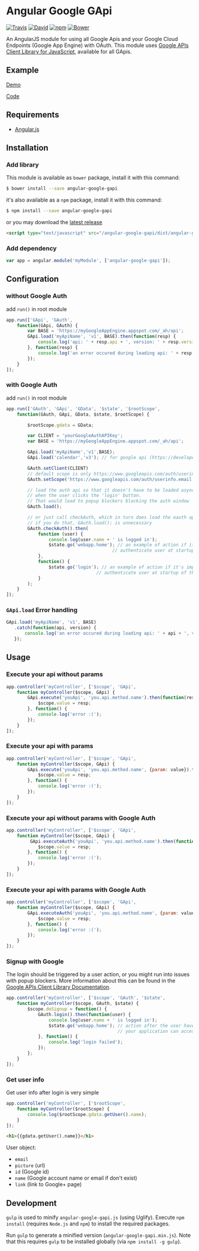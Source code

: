 Angular Google GApi
=======================
[![Travis](https://img.shields.io/travis/maximepvrt/angular-google-gapi.svg)](https://travis-ci.org/maximepvrt/angular-google-gapi)
[![David](https://img.shields.io/david/maximepvrt/angular-google-gapi.svg)]()
[![npm](https://img.shields.io/npm/v/angular-google-gapi.svg)](https://www.npmjs.com/package/angular-google-gapi) [![Bower](https://img.shields.io/bower/v/angular-google-gapi.svg)](http://bower.io/search/?q=angular-google-gapi)

An AngularJS module for using all Google Apis and your Google Cloud Endpoints (Google App Engine) with OAuth.
This module uses [Google APIs Client Library for JavaScript](https://developers.google.com/api-client-library/javascript/), available for all GApis.

## Example

[Demo](http://maximepvrt.github.io/angular-google-gapi/)

[Code](https://github.com/maximepvrt/angular-google-gapi/tree/gh-pages)

## Requirements

- [Angular.js](http://angularjs.org)

## Installation
### Add library
This module is available as `bower` package, install it with this command:

```bash
$ bower install --save angular-google-gapi
```

it's also available as a `npm` package, install it with this command:

```bash
$ npm install --save angular-google-gapi
```

or you may download the [latest release](https://github.com/maximepvrt/angular-google-gapi/releases)

```html
<script type="text/javascript" src="/angular-google-gapi/dist/angular-google-gapi.min.js"></script>
```
### Add dependency

```javascript
var app = angular.module('myModule', ['angular-google-gapi']);
```

## Configuration
### without Google Auth

add `run()` in root module

```javascript
app.run(['GApi', 'GAuth',
    function(GApi, GAuth) {
        var BASE = 'https://myGoogleAppEngine.appspot.com/_ah/api';
        GApi.load('myApiName', 'v1', BASE).then(function(resp) {
            console.log('api: ' + resp.api + ', version: ' + resp.version + ' loaded');
        }, function(resp) {
            console.log('an error occured during loading api: ' + resp.api + ', resp.version: ' + version);
        });
    }
]);
```
### with Google Auth

add `run()` in root module

```javascript
app.run(['GAuth', 'GApi', 'GData', '$state', '$rootScope',
    function(GAuth, GApi, GData, $state, $rootScope) {

        $rootScope.gdata = GData;

        var CLIENT = 'yourGoogleAuthAPIKey';
        var BASE = 'https://myGoogleAppEngine.appspot.com/_ah/api';

        GApi.load('myApiName','v1',BASE);
        GApi.load('calendar','v3'); // for google api (https://developers.google.com/apis-explorer/)

        GAuth.setClient(CLIENT)
        // default scope is only https://www.googleapis.com/auth/userinfo.email
        GAuth.setScope('https://www.googleapis.com/auth/userinfo.email https://www.googleapis.com/auth/calendar.readonly');

        // load the auth api so that it doesn't have to be loaded asynchronously
        // when the user clicks the 'login' button.
        // That would lead to popup blockers blocking the auth window
        GAuth.load();

        // or just call checkAuth, which in turn does load the oauth api.
        // if you do that, GAuth.load(); is unnecessary
        GAuth.checkAuth().then(
            function (user) {
                console.log(user.name + ' is logged in');
                $state.go('webapp.home'); // an example of action if it's possible to
                			  	        // authenticate user at startup of the application
            },
            function() {
		        $state.go('login'); // an example of action if it's impossible to
					  	          // authenticate user at startup of the application
            }
        );
    }
]);
```

### `GApi.load` Error handling

 ```javascript
GApi.load('myApiName', 'v1', BASE)
    .catch(function(api, version) {
        console.log('an error occured during loading api: ' + api + ', version: ' + version);
    });
```

## Usage

### Execute your api without params

```javascript
app.controller('myController', ['$scope', 'GApi',
    function myController($scope, GApi) {
        GApi.execute('youApi', 'you.api.method.name').then(function(resp) {
            $scope.value = resp;
        }, function() {
            console.log('error :(');
        });
    }
]);
```

### Execute your api with params

```javascript
app.controller('myController', ['$scope', 'GApi',
    function myController($scope, GApi) {
        GApi.execute('youApi', 'you.api.method.name', {param: value}).then(function(resp) {
            $scope.value = resp;
        }, function() {
            console.log('error :(');
        });
    }
]);
```

### Execute your api without params with Google Auth

```javascript
app.controller('myController', ['$scope', 'GApi',
    function myController($scope, GApi) {
         GApi.executeAuth('youApi', 'you.api.method.name').then(function(resp) {
            $scope.value = resp;
        }, function() {
            console.log('error :(');
        });
    }
]);
```

### Execute your api with params with Google Auth

```javascript
app.controller('myController', ['$scope', 'GApi',
    function myController($scope, GApi) {
        GApi.executeAuth('youApi', 'you.api.method.name', {param: value}).then(function(resp) {
            $scope.value = resp;
        }, function() {
            console.log('error :(');
        });
    }
]);
```

### Signup with Google

The login should be triggered by a user action, or you might run into issues with popup blockers. More information about this can be found in the [Google APIs Client Library Documentation](https://developers.google.com/api-client-library/javascript/features/authentication#specifying-your-client-id-and-scopes).

```javascript
app.controller('myController', ['$scope', 'GAuth', '$state',
    function myController($scope, GAuth, $state) {
        $scope.doSignup = function() {
            GAuth.login().then(function(user) {
                console.log(user.name + ' is logged in');
                $state.go('webapp.home'); // action after the user have validated that
        				                  // your application can access their Google account
            }, function() {
                console.log('login failed');
            });
        };
    }
]);
```

### Get user info

Get user info after login is very simple

```javascript
app.controller('myController', ['$rootScope',
    function myController($rootScope) {
        console.log($rootScope.gdata.getUser().name);
    }
]);
```

```html
<h1>{{gdata.getUser().name}}</h1>
```

User object:
 - `email`
 - `picture` (url)
 - `id` (Google id)
 - `name` (Google account name or email if don't exist)
 - `link` (link to Google+ page)

## Development

`gulp` is used to minify `angular-google-gapi.js` (using Uglify). Execute `npm install` (requires `Node.js` and `npm`) to install the required packages.

Run `gulp` to generate a minified version (`angular-google-gapi.min.js`). Note that this requires `gulp` to be installed globally (via `npm install -g gulp`).
